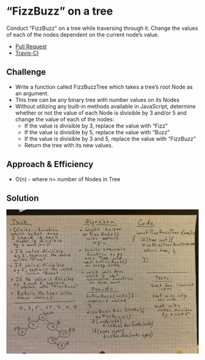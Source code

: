 # “FizzBuzz” on a tree 
Conduct “FizzBuzz” on a tree while traversing through it. Change the values of each of the nodes dependent on the current node’s value.

* [Pull Request](https://github.com/NadyaIlinskiy/data-structures-and-algorithms-2/pull/18)
* [Travis-CI](https://travis-ci.com/NadyaIlinskiy/data-structures-and-algorithms-2)


## Challenge
* Write a function called FizzBuzzTree which takes a tree’s root Node as an argument.
* This tree can be any binary tree with number values on its Nodes
* Without utilizing any built-in methods available in JavaScript, determine whether or not the value of each Node is divisible by 3 and/or 5 and change the value of each of the nodes:
    * If the value is divisible by 3, replace the value with “Fizz”
    * If the value is divisible by 5, replace the value with “Buzz”
    * If the value is divisible by 3 and 5, replace the value with “FizzBuzz”
    * Return the tree with its new values.

## Approach & Efficiency
* O(n) - where n= number of Nodes in Tree

## Solution

![solution](/assets/fizz-buzz-tree.jpg)

